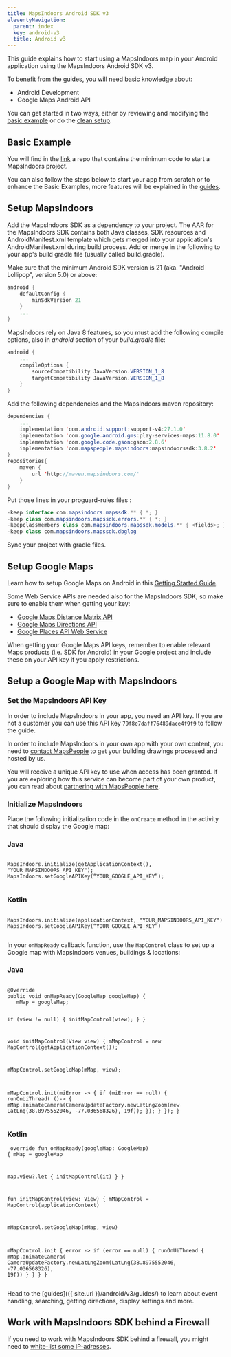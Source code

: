 ```yaml
---
title: MapsIndoors Android SDK v3
eleventyNavigation:
  parent: index
  key: android-v3
  title: Android v3
---
```


This guide explains how to start using a MapsIndoors map in your Android application using the MapsIndoors Android SDK v3.

To benefit from the guides, you will need basic knowledge about:

* Android Development
* Google Maps Android API

You can get started in two ways, either by reviewing and modifying the [basic example](#basic-example) or do the [clean setup](#setup-mapsindoors).

## Basic Example

You will find in the [link](https://github.com/MapsIndoors/MapsIndoorsAndroid-Demo-Samples/) a repo that contains the minimum code to start a MapsIndoors project.

You can also follow the steps below to start your app from scratch or to enhance the Basic Examples, more features will be explained in the [guides](/android/v3/guides/).

## Setup MapsIndoors

Add the MapsIndoors SDK as a dependency to your project. The AAR for the MapsIndoors SDK contains both Java classes, SDK resources and AndroidManifest.xml template which gets merged into your application's AndroidManifest.xml during build process. Add or merge in the following to your app's build gradle file (usually called build.gradle).

Make sure that the minimum Android SDK version is 21 (aka. "Android Lollipop", version 5.0) or above:

```java
android {
    defaultConfig {
        minSdkVersion 21
    }
    ...
}
```

MapsIndoors rely on Java 8 features, so you must add the following compile options, also in *android* section of your *build.gradle* file:

```java
android {
    ...
    compileOptions {
        sourceCompatibility JavaVersion.VERSION_1_8
        targetCompatibility JavaVersion.VERSION_1_8
    }
}
```

Add the following dependencies and the MapsIndoors maven repository:

```java
dependencies {
    ...
    implementation 'com.android.support:support-v4:27.1.0'
    implementation 'com.google.android.gms:play-services-maps:11.8.0'
    implementation 'com.google.code.gson:gson:2.8.6'
    implementation 'com.mapspeople.mapsindoors:mapsindoorssdk:3.8.2'
}
repositories{
    maven {
        url 'http://maven.mapsindoors.com/'
    }
}
```

Put those lines in your proguard-rules files :

```java
-keep interface com.mapsindoors.mapssdk.** { *; }
-keep class com.mapsindoors.mapssdk.errors.** { *; }
-keepclassmembers class com.mapsindoors.mapssdk.models.** { <fields>; }
-keep class com.mapsindoors.mapssdk.dbglog
```

Sync your project with gradle files.

## Setup Google Maps

Learn how to setup Google Maps on Android in this [Getting Started Guide](https://developers.google.com/maps/documentation/android-api/start).

Some Web Service APIs are needed also for the MapsIndoors SDK, so make sure to enable them when getting your key:

* [Google Maps Distance Matrix API](https://developers.google.com/maps/documentation/distance-matrix/start)
* [Google Maps Directions API](https://developers.google.com/maps/documentation/directions/start)
* [Google Places API Web Service](https://developers.google.com/places/web-service/intro)

When getting your Google Maps API keys, remember to enable relevant Maps products (i.e. SDK for Android) in your Google project and include these on your API key if you apply restrictions.

## Setup a Google Map with MapsIndoors

### Set the MapsIndoors API Key

In order to include MapsIndoors in your app, you need an API key. If you are not a customer you can use this API key `79f8e7daff76489dace4f9f9` to follow the guide.

In order to include MapsIndoors in your own app with your own content, you need to [contact MapsPeople](https://resources.mapspeople.com/contact-us) to get your building drawings processed and hosted by us.

You will receive a unique API key to use when access has been granted. If you are exploring how this service can become part of your own product, you can read about [partnering with MapsPeople here](https://www.mapspeople.com/become-a-partner).

### Initialize MapsIndoors

Place the following initialization code in the `onCreate` method in the activity that should display the Google map:

<mi-tabs>
    <mi-tab label="Java" tab-for="java"></mi-tab>
    <mi-tab label="Kotlin" tab-for="kotlin"></mi-tab>
    <mi-tab-panel id="java">
        <h3>Java</h3>
        <pre lang="Java"><code>
MapsIndoors.initialize(getApplicationContext(), "YOUR_MAPSINDOORS_API_KEY");
MapsIndoors.setGoogleAPIKey(“YOUR_GOOGLE_API_KEY”);
        </code></pre>
    </mi-tab-panel>
    <mi-tab-panel id="kotlin">
        <h3>Kotlin</h3>
        <pre lang ="Kotlin"><code>
MapsIndoors.initialize(applicationContext, "YOUR_MAPSINDOORS_API_KEY")
MapsIndoors.setGoogleAPIKey(“YOUR_GOOGLE_API_KEY”)
        </code></pre>
    </mi-tab-panel>
</mi-tabs>

In your `onMapReady` callback function, use the `MapControl` class to set up a Google map with MapsIndoors venues, buildings & locations:

<mi-tabs>
    <mi-tab label="Java" tab-for="java"></mi-tab>
    <mi-tab label="Kotlin" tab-for="kotlin"></mi-tab>
    <mi-tab-panel id="java">
        <h3>Java</h3>
        <pre lang="Java"><code>
@Override
public void onMapReady(GoogleMap googleMap) {
   mMap = googleMap;

   if (view != null) {
       initMapControl(view);
   }
}

void initMapControl(View view) {
   mMapControl = new MapControl(getApplicationContext());

   mMapControl.setGoogleMap(mMap, view);

   mMapControl.init(miError -> {
       if (miError == null) {
           runOnUiThread( ()-> {
               mMap.animateCamera(CameraUpdateFactory.newLatLngZoom(new   LatLng(38.8975552046, -77.036568326), 19f));
           });
       }
   });
}
        </code></pre>
    </mi-tab-panel>
    <mi-tab-panel id="kotlin">
        <h3>Kotlin</h3>
        <pre lang ="Kotlin"><code>
override fun onMapReady(googleMap: GoogleMap) {
   mMap = googleMap

   map.view?.let {
       initMapControl(it)
   }
}

fun initMapControl(view: View) {
   mMapControl = MapControl(applicationContext)

   mMapControl.setGoogleMap(mMap, view)

   mMapControl.init { error ->
       if (error == null) {
           runOnUiThread {
               mMap.animateCamera(
                       CameraUpdateFactory.newLatLngZoom(LatLng(38.8975552046, -77.036568326), 19f))
           }
       }
   }
}
        </code></pre>
    </mi-tab-panel>
</mi-tabs>

Head to the [guides]({{ site.url }}/android/v3/guides/) to learn about event handling, searching, getting directions, display settings and more.

## Work with MapsIndoors SDK behind a Firewall

If you need to work with MapsIndoors SDK behind a firewall, you might need to [white-list some IP-adresses](../../ip-whitelisting).
